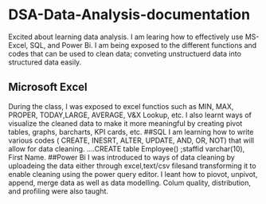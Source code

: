 # DSA-Data-Analysis-documentation
Excited about learning data analysis.
I am learing how to effectively use MS-Excel, SQL, and Power Bi. I am being exposed to the different functions and codes that can be used to clean data; conveting unstructuerd data into structured data easily.
## Microsoft Excel
During the class, I was exposed to excel functios such as MIN, MAX, PROPER, TODAY,LARGE, AVERAGE, V&X Lookup, etc. I also learnt ways of visualize the cleaned data to make it more meaningful by creating pivot tables, graphs, barcharts, KPI cards, etc.
##SQL
I am learning how to write various codes ( CREATE, INESRT, ALTER, UPDATE, AND, OR, NOT) that will allow for data cleaning. ....CREATE table Employee() ;staffid varchar(10), First Name.
##Power Bi
I was introduced to ways of data cleaning by uploadeing the data either through excel,text/csv filesand transforming it to enable cleaning using the power query editor. I leant how to piovot, unpivot, append, merge data as well as data modelling. Colum quality, distribution, and profiling were also taught.
